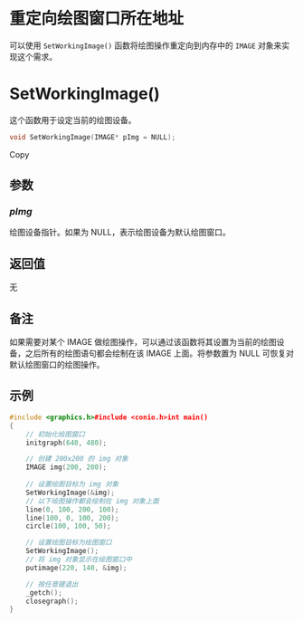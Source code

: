 # 重定向绘图窗口所在地址

可以使用 `SetWorkingImage()` 函数将绘图操作重定向到内存中的 `IMAGE` 对象来实现这个需求。

# SetWorkingImage()

这个函数用于设定当前的绘图设备。

```cpp
void SetWorkingImage(IMAGE* pImg = NULL);
```

Copy

## 参数

### *pImg*

绘图设备指针。如果为 NULL，表示绘图设备为默认绘图窗口。

## 返回值

无

## 备注

如果需要对某个 IMAGE 做绘图操作，可以通过该函数将其设置为当前的绘图设备，之后所有的绘图语句都会绘制在该 IMAGE 上面。将参数置为 NULL 可恢复对默认绘图窗口的绘图操作。

## 示例

```cpp
#include <graphics.h>#include <conio.h>int main()
{
	// 初始化绘图窗口
	initgraph(640, 480);

	// 创建 200x200 的 img 对象
	IMAGE img(200, 200);
	
	// 设置绘图目标为 img 对象
	SetWorkingImage(&img);
	// 以下绘图操作都会绘制在 img 对象上面
	line(0, 100, 200, 100);
	line(100, 0, 100, 200);
	circle(100, 100, 50);

	// 设置绘图目标为绘图窗口
	SetWorkingImage();
	// 将 img 对象显示在绘图窗口中
	putimage(220, 140, &img);

	// 按任意键退出
	_getch();
	closegraph();
}
```